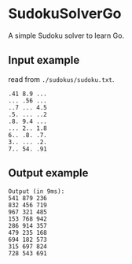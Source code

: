 # SudokuSolverGo

A simple Sudoku solver to learn Go.

## Input example
read from ``./sudokus/sudoku.txt``.
```
.41 8.9 ...
... .56 ...
..7 ... 4.5
.5. ... ..2
.8. 9.4 ...
... 2.. 1.8
6.. .8. .7.
3.. ... .2.
7.. 54. .91
```

## Output example
```
Output (in 9ms):
541 879 236
832 456 719
967 321 485
153 768 942
286 914 357
479 235 168
694 182 573
315 697 824
728 543 691
```
